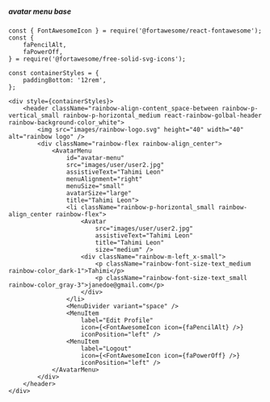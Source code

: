 ##### avatar menu base

    const { FontAwesomeIcon } = require('@fortawesome/react-fontawesome');
    const {
        faPencilAlt,
        faPowerOff,
    } = require('@fortawesome/free-solid-svg-icons');

    const containerStyles = {
        paddingBottom: '12rem',
    };

    <div style={containerStyles}>
        <header className="rainbow-align-content_space-between rainbow-p-vertical_small rainbow-p-horizontal_medium react-rainbow-golbal-header rainbow-background-color_white">
            <img src="images/rainbow-logo.svg" height="40" width="40" alt="rainbow logo" />
            <div className="rainbow-flex rainbow-align_center">
                <AvatarMenu
                    id="avatar-menu"
                    src="images/user/user2.jpg"
                    assistiveText="Tahimi Leon"
                    menuAlignment="right"
                    menuSize="small"
                    avatarSize="large"
                    title="Tahimi Leon">
                    <li className="rainbow-p-horizontal_small rainbow-align_center rainbow-flex">
                        <Avatar
                            src="images/user/user2.jpg"
                            assistiveText="Tahimi Leon"
                            title="Tahimi Leon"
                            size="medium" />
                        <div className="rainbow-m-left_x-small">
                            <p className="rainbow-font-size-text_medium rainbow-color_dark-1">Tahimi</p>
                            <p className="rainbow-font-size-text_small rainbow-color_gray-3">janedoe@gmail.com</p>
                        </div>
                    </li>
                    <MenuDivider variant="space" />
                    <MenuItem
                        label="Edit Profile"
                        icon={<FontAwesomeIcon icon={faPencilAlt} />}
                        iconPosition="left" />
                    <MenuItem
                        label="Logout"
                        icon={<FontAwesomeIcon icon={faPowerOff} />}
                        iconPosition="left" />
                </AvatarMenu>
            </div>
        </header>
    </div>
